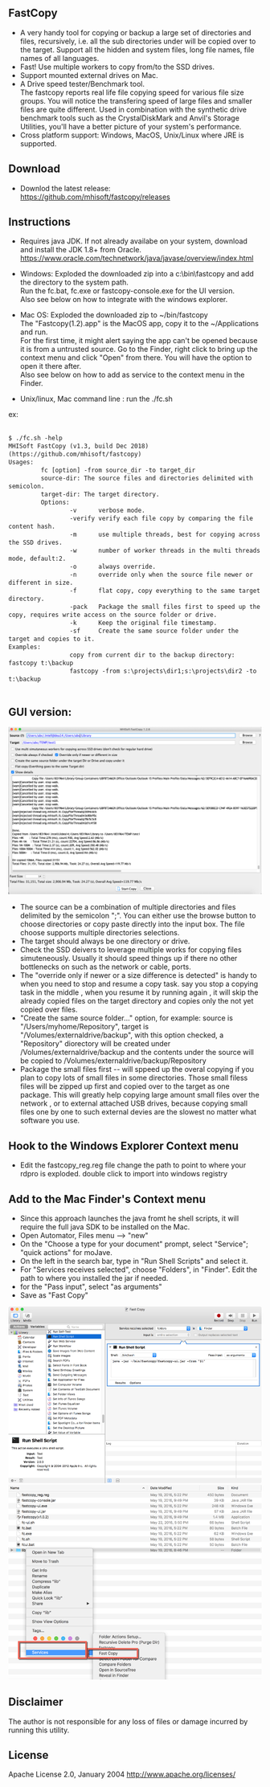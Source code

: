 ## FastCopy

* A very handy tool for copying or backup a large set of directories and files, recursively, i.e. all the sub directories under will be copied over to the target. Support all the hidden and system files, long file names, file names of all languages. 
* Fast! Use multiple workers to copy from/to the SSD drives. 
* Support mounted external drives on Mac.
* A Drive speed tester/Benchmark tool.  
The fastcopy reports real life file copying speed for various file size groups. You will notice the transfering speed of large files and smaller files are quite different. Used in combination with the synthetic drive benchmark tools such as the CrystalDiskMark and Anvil's Storage Utilities, you'll have a better picture of your system's performance. 
* Cross platform support: Windows, MacOS, Unix/Linux where JRE is supported. 


## Download

- Downlod the latest release: https://github.com/mhisoft/fastcopy/releases

## Instructions

* Requires java JDK. If not already availabe on your system, download and install the JDK 1.8+ from Oracle.
https://www.oracle.com/technetwork/java/javase/overview/index.html

* Windows: 
  Exploded the downloaded zip into a c:\bin\fastcopy and add the directory to the system path. </br>
  Run the fc.bat, fc.exe or  fastcopy-console.exe for the UI version. </br>
  Also see below on how to integrate with the windows explorer. </br>

* Mac OS: 
  Exploded the downloaded zip to ~/bin/fastcopy</br>
  The "Fastcopy(1.2).app" is the MacOS app,  copy it to the ~/Applications and run.</br>
  For the first time, it might alert saying the app can't be opened because it is from a untrusted source. Go to the Finder, right click to bring up the context menu and click "Open" from there. You will have the option to open it there after. <br>
  Also see below on how to add as service to the context menu in the Finder.</br> 


* Unix/linux, Mac command line : run the ./fc.sh

ex:

```
    
$ ./fc.sh -help
MHISoft FastCopy (v1.3, build Dec 2018)
(https://github.com/mhisoft/fastcopy)
Usages:
         fc [option] -from source_dir -to target_dir
         source-dir: The source files and directories delimited with semicolon.
         target-dir: The target directory.
         Options:
                 -v      verbose mode.
                 -verify verify each file copy by comparing the file content hash.
                 -m      use multiple threads, best for copying across the SSD drives.
                 -w      number of worker threads in the multi threads mode, default:2.
                 -o      always override.
                 -n      override only when the source file newer or different in size.
                 -f      flat copy, copy everything to the same target directory.
                 -pack   Package the small files first to speed up the copy, requires write access on the source folder or drive.
                 -k      Keep the original file timestamp.
                 -sf     Create the same source folder under the target and copies to it.
Examples:
                 copy from current dir to the backup directory: fastcopy t:\backup
                 fastcopy -from s:\projects\dir1;s:\projects\dir2 -to t:\backup
   
```



## GUI version:

![Screenshot](/doc/fastcopy-v1.2.6-screenshot-2018-11-19_23-31-58.png "screenshot")


* The source can be a combination of multiple directories and files delimited by the semicolon ";". You can either use the browse button to choose directories or copy paste directly into the input box. The file choose supports multiple directories selections.
* The target should always be one directory or drive. 
* Check the SSD deivers to leverage multiple works for copying files simuteneously.  Usually it should speed things up if there no other bottlenecks on such as the network or cable, ports.  
* The "override only if newer or a size difference is detected" is handy to when you need to stop and resume a copy task. say you stop a copying task in the middle , when you resume it by running again , it will skip the already copied files on the target directory and copies only the not yet copied over files. 
* "Create the same source folder..." option, for example: 
source is "/Users/myhome/Repository", target is "/Volumes/externaldrive/backup", with this option checked, a "Repository" diorectory will be created under /Volumes/externaldrive/backup and the contents under the source will be copied to /Volumes/externaldrive/backup/Repository
* Package the small files first -- will sppeed up the overal copying if you plan to copy lots of small files in some directories. Those small filess files will be zipped up first and copied over to the target as one package. This will greatly help copying large amount small files over the network , or to external attached USB drives, because copying small files one by one to such external devies are the slowest no matter what software you use. 


## Hook to the Windows Explorer Context menu
- Edit the fastcopy_reg.reg file change the path to point to where your rdpro is exploded.
double click to import into windows registry


## Add to the Mac Finder's Context menu 
* Since this approach launches the java fromt he shell scripts, it will require the full java SDK to be installed on the Mac. 
* Open Automator, Files menu --> "new"
* On the "Choose a type for your document" prompt, select "Service"; "quick actions" for moJave.
* On the left in the search bar, type in "Run Shell Scripts" and select it. 
* For "Services receives selected", choose "Folders", in "Finder". Edit the path to where you installed the jar if needed. 
* for the "Pass input",  select "as arguments"
* Save as "Fast Copy"
 
 ![screen shot](doc/fastcopy-automator-setup2.png "Add to the Mac Finder's Context menu")
 ![screen shot](doc/fastcopy%20context%20menu.png "Context Men->Services")


## Disclaimer
The author is not responsible for any loss of files or damage incurred by running this utility.

## License
Apache License 2.0, January 2004 http://www.apache.org/licenses/
